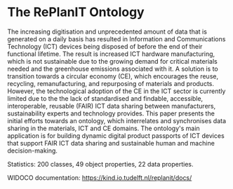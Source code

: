 # The RePlanIT Ontology
The increasing digitisation and unprecedented amount of data that is generated on a daily basis has resulted in Information and Communications Technology (ICT) devices being disposed of before the end of their functional lifetime. The result is increased ICT hardware manufacturing, which is not sustainable due to the growing demand for critical materials needed and the greenhouse emissions associated with it. A solution is to transition towards a circular economy (CE), which encourages the reuse, recycling, remanufacturing, and repurposing of materials and products. However, the technological adoption of the CE in the ICT sector is currently limited due to the the lack of standardised and findable, accessible, interoperable, reusable (FAIR) ICT data sharing between manufacturers, sustainability experts and technology provides. This paper presents the initial efforts towards an ontology, which interrelates and synchronises data sharing in the materials, ICT and CE domains. The ontology&apos;s main application is for building dynamic digital product passports of ICT devices that support FAIR ICT data sharing and sustainable human and machine decision-making.

Statistics:
200 classes, 49 object properties, 22 data properties.

WIDOCO documentation: https://kind.io.tudelft.nl/replanit/docs/ 
